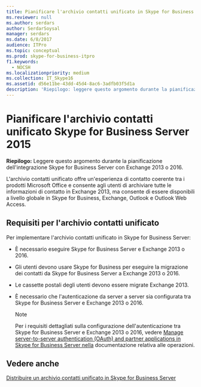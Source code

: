 ```yaml
---
title: Pianificare l'archivio contatti unificato in Skype for Business Server
ms.reviewer: null
ms.author: serdars
author: SerdarSoysal
manager: serdars
ms.date: 6/8/2017
audience: ITPro
ms.topic: conceptual
ms.prod: skype-for-business-itpro
f1.keywords:
  - NOCSH
ms.localizationpriority: medium
ms.collection: IT_Skype16
ms.assetid: d56e11be-43dd-45d4-8ac6-3adfb03f5d1a
description: 'Riepilogo: leggere questo argomento durante la pianificazione dell''integrazione Skype for Business Server con Exchange 2013.'
---
```


# <a name="plan-for-unified-contact-store-in-skype-for-business-server-2015"></a>Pianificare l'archivio contatti unificato Skype for Business Server 2015
 
**Riepilogo:** Leggere questo argomento durante la pianificazione dell'integrazione Skype for Business Server con Exchange 2013 o 2016.
  
L'archivio contatti unificato offre un'esperienza di contatto coerente tra i prodotti Microsoft Office e consente agli utenti di archiviare tutte le informazioni di contatto in Exchange 2013, ma consente di essere disponibili a livello globale in Skype for Business, Exchange, Outlook e Outlook Web Access.
  
## <a name="requirements-for-unified-contact-store"></a>Requisiti per l'archivio contatti unificato

Per implementare l'archivio contatti unificato in Skype for Business Server:
  
- È necessario eseguire Skype for Business Server e Exchange 2013 o 2016.
    
- Gli utenti devono usare Skype for Business per eseguire la migrazione dei contatti da Skype for Business Server a Exchange 2013 o 2016.
    
- Le cassette postali degli utenti devono essere migrate Exchange 2013.
    
- È necessario che l'autenticazione da server a server sia configurata tra Skype for Business Server e Exchange 2013 o 2016.
    
    > [!NOTE]
    > Per i requisiti dettagliati sulla configurazione dell'autenticazione tra Skype for Business Server e Exchange 2013 o 2016, vedere [Manage server-to-server authentication (OAuth) and partner applications in Skype for Business Server nella](../../manage/authentication/server-to-server-and-partner-applications.md) documentazione relativa alle operazioni.
  
## <a name="see-also"></a>Vedere anche

[Distribuire un archivio contatti unificato in Skype for Business Server](../../deploy/deploy-unified-contact-store.md)
